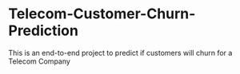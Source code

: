 # Telecom-Customer-Churn-Prediction
This is an end-to-end project to predict if customers will churn for a Telecom Company
